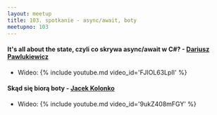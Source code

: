 ```yaml
---
layout: meetup
title: 103. spotkanie - async/await, boty
meetupno: 103
---
```


#### It's all about the state, czyli co skrywa async/await w C#? - [Dariusz Pawlukiewicz](https://twitter.com/d_pawlukiewicz)
* Wideo: {% include youtube.md video_id='FJIOL63LpII' %}

#### Skąd się biorą boty - [Jacek Kolonko](https://twitter.com/jkolonko)
* Wideo: {% include youtube.md video_id='9ukZ408mFGY' %}
